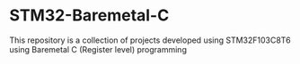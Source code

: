 # STM32-Baremetal-C
This repository is a collection of projects developed using STM32F103C8T6 using Baremetal C (Register level) programming
